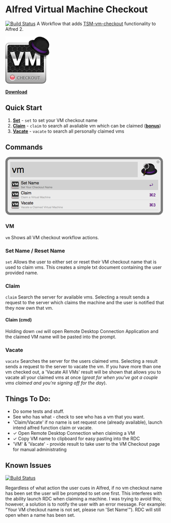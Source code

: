 # Alfred Virtual Machine Checkout
[![Build Status](https://travis-ci.org/matbrady/TSM-alfred-vm-checkout.png?branch=master)](https://travis-ci.org/matbrady/TSM-alfred-vm-checkout) A Workflow that adds [TSM-vm-checkout](https://github.com/Threespot/TSM-vm-checkout) functionality to Alfred 2.

![VM Checkout Icon](resources/img/icon_large.png "VM Checkout")

[__Download__](http://cl.ly/0F2J24172e0c)

## Quick Start
1. [__Set__](#set-name--reset-name) - `set` to set your VM checkout name
2. [__Claim__](#claim) - `claim` to search all avaliable vm which can be claimed  ([__bonus__](#claim-cmd))
3. [__Vacate__](#vacate) - `vacate` to search all personally claimed vms

## Commands
![VM Command Screenshot](resources/img/vm_screenshot_small.png "screenshot")
### VM
`vm` Shows all VM checkout workflow actions. 
### Set Name / Reset Name
`set` Allows the user to either set or reset their VM checkout name that is used to claim vms. This creates a simple txt document containing the user provided name.
### Claim 
`claim` Search the server for available vms.  Selecting a result sends a request to the server which claims the machine and the user is notified that they now own that vm. 
#### Claim (cmd)
Holding down `cmd` will open Remote Desktop Connection Application and the claimed VM name will be pasted into the prompt.
### Vacate 
`vacate` Searches the server for the users claimed vms. Selecting a result sends a request to the server to vacate the vm.
If you have more than one vm checked out, a 'Vacate All VMs' result will be shown that allows you to vacate all your claimed vms at once (*great for when you've got a couple vms claimed and you're signing off for the day*).

## Things To Do:
- Do some tests and stuff.
- See who has what - check to see who has a vm that you want.
- 'Claim/Vacate' if no name is set request one (already available), launch intend alfred function claim or vacate.
- &#x2713; Open Remote Desktop Connection when claiming a VM
- &#x2713; Copy VM name to clipboard for easy pasting into the RDC
- 'VM' & 'Vacate' - provide result to take user to the VM Checkout page for manual administrating 

## Known Issues
[![Build Status](https://travis-ci.org/matbrady/TSM-alfred-vm-checkout.png?branch=development)](https://travis-ci.org/matbrady/TSM-alfred-vm-checkout)

Regardless of what action the user cues in Alfred, if no vm checkout name has been set the user will be prompted to set one first. This interferes with the ability launch RDC when claiming a machine.  I was trying to avoid this; however, a solution is to notify the user with an error message. For example:  "Your VM checkout name is not set, please run 'Set Name'").  RDC will still open when a name has been set.  
